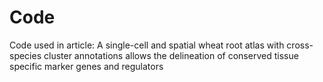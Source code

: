 # Code
Code used in article: A single-cell and spatial wheat root atlas with cross-species cluster annotations allows the delineation of conserved tissue specific marker genes and regulators
